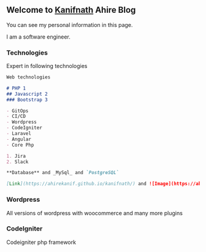 ## Welcome to [Kanifnath](https://ahirekanif.github.io/kanifnath/) Ahire Blog

You can see my personal information in this page.

I am a software engineer.


### Technologies

Expert in following technologies

```markdown
Web technologies

# PHP 1
## Javascript 2
### Bootstrap 3

- GitOps
- CI/CD
- Wordpress
- CodeIgniter
- Laravel
- Angular
- Core Php

1. Jira
2. Slack

**Database** and _MySql_ and `PostgreSQL`  

[Link](https://ahirekanif.github.io/kanifnath/) and ![Image](https://ahirekanif.github.io/kanifnath/logo.jpg)
```

 

### Wordpress

All versions of wordpress with woocommerce and many more plugins 

### CodeIgniter

Codeigniter php framework 
